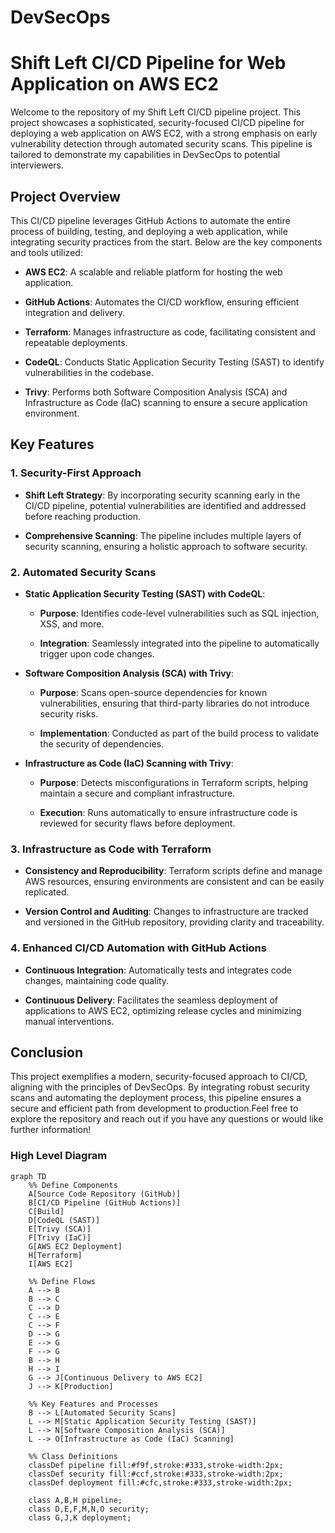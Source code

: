 # DevSecOps
Shift Left CI/CD Pipeline for Web Application on AWS EC2
========================================================

Welcome to the repository of my Shift Left CI/CD pipeline project. This project showcases a sophisticated, security-focused CI/CD pipeline for deploying a web application on AWS EC2, with a strong emphasis on early vulnerability detection through automated security scans. This pipeline is tailored to demonstrate my capabilities in DevSecOps to potential interviewers.

Project Overview
----------------

This CI/CD pipeline leverages GitHub Actions to automate the entire process of building, testing, and deploying a web application, while integrating security practices from the start. Below are the key components and tools utilized:

*   **AWS EC2**: A scalable and reliable platform for hosting the web application.
    
*   **GitHub Actions**: Automates the CI/CD workflow, ensuring efficient integration and delivery.
    
*   **Terraform**: Manages infrastructure as code, facilitating consistent and repeatable deployments.
    
*   **CodeQL**: Conducts Static Application Security Testing (SAST) to identify vulnerabilities in the codebase.
    
*   **Trivy**: Performs both Software Composition Analysis (SCA) and Infrastructure as Code (IaC) scanning to ensure a secure application environment.
    

Key Features
------------

### **1\. Security-First Approach**

*   **Shift Left Strategy**: By incorporating security scanning early in the CI/CD pipeline, potential vulnerabilities are identified and addressed before reaching production.
    
*   **Comprehensive Scanning**: The pipeline includes multiple layers of security scanning, ensuring a holistic approach to software security.
    

### **2\. Automated Security Scans**

*   **Static Application Security Testing (SAST) with CodeQL**:
    
    *   **Purpose**: Identifies code-level vulnerabilities such as SQL injection, XSS, and more.
        
    *   **Integration**: Seamlessly integrated into the pipeline to automatically trigger upon code changes.
        
*   **Software Composition Analysis (SCA) with Trivy**:
    
    *   **Purpose**: Scans open-source dependencies for known vulnerabilities, ensuring that third-party libraries do not introduce security risks.
        
    *   **Implementation**: Conducted as part of the build process to validate the security of dependencies.
        
*   **Infrastructure as Code (IaC) Scanning with Trivy**:
    
    *   **Purpose**: Detects misconfigurations in Terraform scripts, helping maintain a secure and compliant infrastructure.
        
    *   **Execution**: Runs automatically to ensure infrastructure code is reviewed for security flaws before deployment.
        

### **3\. Infrastructure as Code with Terraform**

*   **Consistency and Reproducibility**: Terraform scripts define and manage AWS resources, ensuring environments are consistent and can be easily replicated.
    
*   **Version Control and Auditing**: Changes to infrastructure are tracked and versioned in the GitHub repository, providing clarity and traceability.
    

### **4\. Enhanced CI/CD Automation with GitHub Actions**

*   **Continuous Integration**: Automatically tests and integrates code changes, maintaining code quality.
    
*   **Continuous Delivery**: Facilitates the seamless deployment of applications to AWS EC2, optimizing release cycles and minimizing manual interventions.    


Conclusion
----------

This project exemplifies a modern, security-focused approach to CI/CD, aligning with the principles of DevSecOps. By integrating robust security scans and automating the deployment process, this pipeline ensures a secure and efficient path from development to production.Feel free to explore the repository and reach out if you have any questions or would like further information!

### High Level Diagram
```mermaid
graph TD
    %% Define Components
    A[Source Code Repository (GitHub)]
    B[CI/CD Pipeline (GitHub Actions)]
    C[Build]
    D[CodeQL (SAST)]
    E[Trivy (SCA)]
    F[Trivy (IaC)]
    G[AWS EC2 Deployment]
    H[Terraform]
    I[AWS EC2]

    %% Define Flows
    A --> B
    B --> C
    C --> D
    C --> E
    C --> F
    D --> G
    E --> G
    F --> G
    B --> H
    H --> I
    G --> J[Continuous Delivery to AWS EC2]
    J --> K[Production]

    %% Key Features and Processes
    B --> L[Automated Security Scans]
    L --> M[Static Application Security Testing (SAST)]
    L --> N[Software Composition Analysis (SCA)]
    L --> O[Infrastructure as Code (IaC) Scanning]

    %% Class Definitions
    classDef pipeline fill:#f9f,stroke:#333,stroke-width:2px;
    classDef security fill:#ccf,stroke:#333,stroke-width:2px;
    classDef deployment fill:#cfc,stroke:#333,stroke-width:2px;

    class A,B,H pipeline;
    class D,E,F,M,N,O security;
    class G,J,K deployment;
